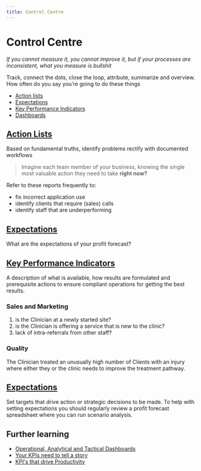 ```yaml
---
title: Control Centre
---
```


# Control Centre

_If you cannot measure it, you cannot improve it, but if your processes are inconsistent, what you measure is bullshit_

Track, connect the dots, close the loop, attribute, summarize and overview. How often do you say you’re going to do these things

- [Action lists](./action-lists/)
- [Expectations](./expectations/)
- [Key Performance Indicators](./key-performance-indicators/)
- [Dashboards](./dashboards/)

## [Action Lists](./action-lists/)

Based on fundamental truths, identify problems rectify with documented workflows

> Imagine each team member of your business, knowing the single most valuable action they need to take **right now?**

Refer to these reports frequently to:

- fix incorrect application use
- identify clients that require (sales) calls
- identify staff that are underperforming

## [Expectations](./expectations/)

What are the expectations of your profit forecast?

## [Key Performance Indicators](./key-performance-indicators/)

A description of what is available, how results are formulated and prerequisite actions to ensure compliant operations for getting the best results.

### Sales and Marketing

1. is the Clinician at a newly started site?
2. is the Clinician is offering a service that is new to the clinic?
3. lack of intra-referrals from other staff?

### Quality

The Clinician treated an unusually high number of Clients with an injury where either they or the clinic needs to improve the treatment pathway.

## [Expectations](./expectations/)

Set targets that drive action or strategic decisions to be made. To help with setting expectations you should regularly review a profit forecast spreadsheet where you can run scenario analysis.

## Further learning

- [Operational, Analytical and Tactical Dashboards](https://www.datapine.com/blog/strategic-operational-analytical-tactical-dashboards/)
- [Your KPIs need to tell a story](https://onstrategyhq.com/resources/your-key-performance-indicators-need-to-tell-a-story/)
- [KPI's that drive Productivity](https://www.paulgough.com/video-show/audio-show-44/)
